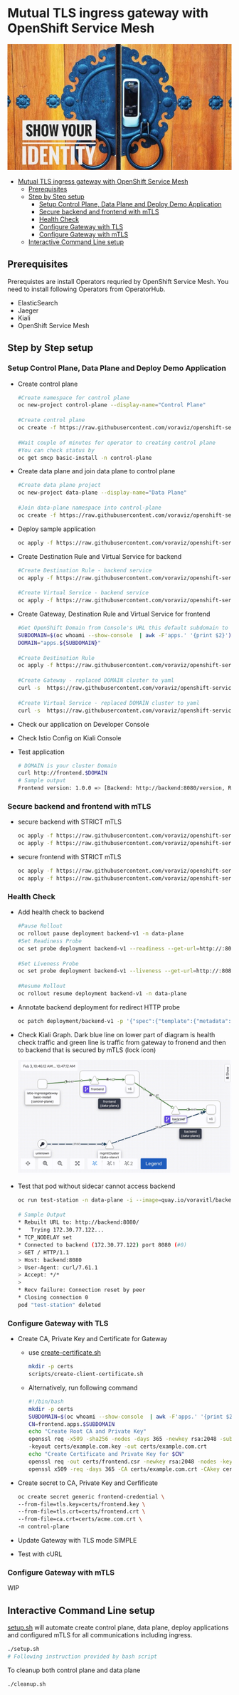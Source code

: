 # Mutual TLS ingress gateway with OpenShift Service Mesh

![banner](images/banner.jpg)
<!-- TOC -->

- [Mutual TLS ingress gateway with OpenShift Service Mesh](#mutual-tls-ingress-gateway-with-openshift-service-mesh)
  - [Prerequisites](#prerequisites)
  - [Step by Step setup](#step-by-step-setup)
    - [Setup Control Plane, Data Plane and Deploy Demo Application](#setup-control-plane-data-plane-and-deploy-demo-application)
    - [Secure backend and frontend with mTLS](#secure-backend-and-frontend-with-mtls)
    - [Health Check](#health-check)
    - [Configure Gateway with TLS](#configure-gateway-with-tls)
    - [Configure Gateway with mTLS](#configure-gateway-with-mtls)
  - [Interactive Command Line setup](#interactive-command-line-setup)

<!-- /TOC -->
## Prerequisites

Prerequistes are install Operators requried by OpenShift Service Mesh. You need to install following Operators from OperatorHub.

  - ElasticSearch
  - Jaeger
  - Kiali
  - OpenShift Service Mesh
  
## Step by Step setup

### Setup Control Plane, Data Plane and Deploy Demo Application
- Create control plane
  
  ```bash
  #Create namespace for control plane
  oc new-project control-plane --display-name="Control Plane"
  
  #Create control plane
  oc create -f https://raw.githubusercontent.com/voraviz/openshift-service-mesh-ingress-mtls/main/setup-ossm/smcp.yaml -n control-plane
  
  #Wait couple of minutes for operator to creating control plane
  #You can check status by
  oc get smcp basic-install -n control-plane
  ```
- Create data plane and join data plane to control plane

  ```bash
  #Create data plane project
  oc new-project data-plane --display-name="Data Plane"

  #Join data-plane namespace into control-plane
  oc create -f https://raw.githubusercontent.com/voraviz/openshift-service-mesh-istio-gateway/main/member-roll.yaml -n control-plane
  ```

- Deploy sample application

  ```bash
  oc apply -f https://raw.githubusercontent.com/voraviz/openshift-service-mesh-ingress-mtls/main/apps/deployment.yaml -n data-plane
  ```
- Create Destination Rule and Virtual Service for backend
  
  ```bash
  #Create Destination Rule - backend service
  oc apply -f https://raw.githubusercontent.com/voraviz/openshift-service-mesh-ingress-mtls/main/config/backend-destination-rule.yaml
  
  #Create Virtual Service - backend service
  oc apply -f https://raw.githubusercontent.com/voraviz/openshift-service-mesh-ingress-mtls/main/config/backend-virtual-service.yaml
  ```
- Create Gateway, Destination Rule and Virtual Service for frontend
  
  ```bash
  #Get OpenShift Domain from Console's URL this default subdomain to "apps"
  SUBDOMAIN=$(oc whoami --show-console  | awk -F'apps.' '{print $2}')
  DOMAIN="apps.${SUBDOMAIN}"

  #Create Destination Rule
  oc apply -f https://raw.githubusercontent.com/voraviz/openshift-service-mesh-ingress-mtls/main/config/frontend-destination-rule.yaml

  #Create Gateway - replaced DOMAIN cluster to yaml
  curl -s  https://raw.githubusercontent.com/voraviz/openshift-service-mesh-ingress-mtls/main/config/gateway.yaml|sed 's/DOMAIN/'"$DOMAIN"'/'| oc apply -f -

  #Create Virtual Service - replaced DOMAIN cluster to yaml
  curl -s  https://raw.githubusercontent.com/voraviz/openshift-service-mesh-ingress-mtls/main/config/frontend-virtual-service.yaml| sed 's/DOMAIN/'"$DOMAIN"'/' | oc apply -f -
  ```
- Check our application on Developer Console
- Check Istio Config on Kiali Console
- Test application
  
  ```bash
  # DOMAIN is your cluster Domain
  curl http://frontend.$DOMAIN
  # Sample output
  Frontend version: 1.0.0 => [Backend: http://backend:8080/version, Response: 200, Body: Backend version:v1, Response:200, Host:backend-v1-58ff89cccc-pchmp, Status:200, Message: ]
  ```

### Secure backend and frontend with mTLS
- secure backend with STRICT mTLS

  ```bash
  oc apply -f https://raw.githubusercontent.com/voraviz/openshift-service-mesh-ingress-mtls/main/config/backend-peer-authentication.yaml
  oc apply -f https://raw.githubusercontent.com/voraviz/openshift-service-mesh-ingress-mtls/main/config/backend-destination-rule-mtls.yaml
  ```
- secure frontend with STRICT mTLS
  
  ```bash
  oc apply -f https://raw.githubusercontent.com/voraviz/openshift-service-mesh-ingress-mtls/main/config/frontend-peer-authentication.yaml
  oc apply -f https://raw.githubusercontent.com/voraviz/openshift-service-mesh-ingress-mtls/main/config/frontend-destination-rule-mtls.yaml
  ```

### Health Check
- Add health check to backend
  
  ```bash
  #Pause Rollout
  oc rollout pause deployment backend-v1 -n data-plane
  #Set Readiness Probe
  oc set probe deployment backend-v1 --readiness --get-url=http://:8080/health/ready --failure-threshold=1 --initial-delay-seconds=5 --period-seconds=5 -n data-plane

  #Set Liveness Probe
  oc set probe deployment backend-v1 --liveness --get-url=http://:8080/health/live --failure-threshold=1 --initial-delay-seconds=5 --period-seconds=5 -n data-plane

  #Resume Rollout
  oc rollout resume deployment backend-v1 -n data-plane
  ```
- Annotate backend deployment for redirect HTTP probe
  
  ```bash
  oc patch deployment/backend-v1 -p '{"spec":{"template":{"metadata":{"annotations":{"sidecar.istio.io/rewriteAppHTTPProbers":"true"}}}}}'
  ```
- Check Kiali Graph. Dark blue line on lower part of diagram is health check traffic and green line is traffic from gateway to fronend and then to backend that is secured by mTLS (lock icon)
  
  ![kiali](images/kiali-graph-frontend-backend.png)
  
- Test that pod without sidecar cannot access backend
  
  ```bash
  oc run test-station -n data-plane -i --image=quay.io/voravitl/backend-native:v1 --rm=true  --restart=Never -- curl -vs http://backend:8080

  # Sample Output
  * Rebuilt URL to: http://backend:8080/
  *   Trying 172.30.77.122...
  * TCP_NODELAY set
  * Connected to backend (172.30.77.122) port 8080 (#0)
  > GET / HTTP/1.1
  > Host: backend:8080
  > User-Agent: curl/7.61.1
  > Accept: */*
  >
  * Recv failure: Connection reset by peer
  * Closing connection 0
  pod "test-station" deleted
  ```
  
### Configure Gateway with TLS
- Create CA, Private Key and Certificate for Gateway
  - use [create-certificate.sh](scripts/create-client-certificate.sh)
  
    ```bash
    mkdir -p certs
    scripts/create-client-certificate.sh
    ```

  - Alternatively, run following command
    
    ```bash
    #!/bin/bash
    mkdir -p certs
    SUBDOMAIN=$(oc whoami --show-console  | awk -F'apps.' '{print $2}')
    CN=frontend.apps.$SUBDOMAIN
    echo "Create Root CA and Private Key"
    openssl req -x509 -sha256 -nodes -days 365 -newkey rsa:2048 -subj '/O=example Inc./CN=example.com' \
    -keyout certs/example.com.key -out certs/example.com.crt
    echo "Create Certificate and Private Key for $CN"
    openssl req -out certs/frontend.csr -newkey rsa:2048 -nodes -keyout certs/frontend.key -subj "/CN=${CN}/O=Great Department"
    openssl x509 -req -days 365 -CA certs/example.com.crt -CAkey certs/example.com.key -set_serial 0 -in certs/frontend.csr -out certs/frontend.crt
    ```

- Create secret to CA, Private Key and Cerfificate
  
  ```bash
  oc create secret generic frontend-credential \
  --from-file=tls.key=certs/frontend.key \
  --from-file=tls.crt=certs/frontend.crt \
  --from-file=ca.crt=certs/acme.com.crt \
  -n control-plane
  ```
  
- Update Gateway with TLS mode SIMPLE
- Test with cURL

### Configure Gateway with mTLS
WIP

## Interactive Command Line setup
[setup.sh](setup.sh) will automate create control plane, data plane, deploy applications and configured mTLS for all communications including ingress. 


<!-- Secure Gateways is enabled by default for OpenShift Service Mesh 2.0 (Istio 1.6) -->

```bash
./setup.sh
# Following instruction provided by bash script
```

To cleanup both control plane and data plane

```bash
./cleanup.sh
```


<!-- ## Load Test with JMeter

JMeter with preconfigred truststore and keystore JKS already prepared.

Remark: Edit [run-test.sh](load-test/run-test.sh) to specified based installation path of JMeter to environment variable JMETER_BASE_PATH

```
cd load-test
./run-test.sh $$<hostname - without https> <threads> <loops>
# Example
# ./run-test.sh frontend-data-plane.apps.example.com 200 500
```

Sample reports generated from testresult.jtl

  - Aggregate report
  
    ![](images/jmeter-aggregate-report.png)

  - Summary report

    ![](images/jmeter-summary-report.png)

Graph in Kiali Console

![](images/sample-kiali.png)

You can check Grafana in Control Plane project workloads

![](images/sample-grafana.png) -->


<!-- ## Pod Liveness & Readiness

```bash
oc rollout pause deployment/backend-v1 
oc set probe deployment/backend-v1 --readiness --get-url=http://:8080/health/ready --failure-threshold=1 --initial-delay-seconds=5--period-seconds=5 
oc set probe deployment/backend-v1 --liveness --get-url=http://:8080/health/live --failure-threshold=1 --initial-delay-seconds=5 --period-seconds=5 
oc rollout resume deployment/backend-v1 
oc patch deployment/backend-v1 -p '{"spec":{"template":{"metadata":{"annotations":{"sidecar.istio.io/rewriteAppHTTPProbers":"true"}}}}}'
``` -->

<!-- Kiali
oc rollout pause deployment/backend-v1 
oc patch deployment/backend-v1 -p '{"spec":{"template":{"metadata":{"annotations":{"kiali.io/runtimes":"quarkus"}}}}}'
oc patch deployment/backend-v1 -p '{"spec":{"template":{"metadata":{"annotations":{"prometheus.io/scrape":"true"}}}}}'
oc patch deployment/backend-v1 -p '{"spec":{"template":{"metadata":{"annotations":{"prometheus.io/port":"8080"}}}}}'
oc patch deployment/backend-v1 -p '{"spec":{"template":{"metadata":{"annotations":{"prometheus.io/scheme":"http"}}}}}'
oc patch deployment/backend-v1 -p '{"spec":{"template":{"metadata":{"annotations":{"prometheus.io/path":"/metrics"}}}}}'
oc rollout resume deployment/backend-v1  -->
